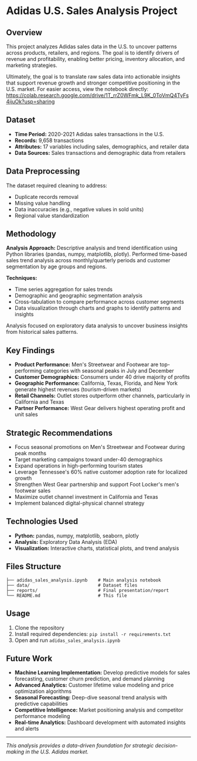 # Adidas U.S. Sales Analysis Project
## Overview
This project analyzes Adidas sales data in the U.S. to uncover patterns across products, retailers, and regions. The goal is to identify drivers of revenue and profitability, enabling better pricing, inventory allocation, and marketing strategies.

Ultimately, the goal is to translate raw sales data into actionable insights that support revenue growth and stronger competitive positioning in the U.S. market.
For easier access, view the notebook directly: https://colab.research.google.com/drive/1T_rrZ0WFmk_L9K_0ToVmQ4TyFs4ijuOk?usp=sharing
## Dataset
- **Time Period:** 2020-2021 Adidas sales transactions in the U.S.
- **Records:** 9,658 transactions
- **Attributes:** 17 variables including sales, demographics, and retailer data
- **Data Sources:** Sales transactions and demographic data from retailers

## Data Preprocessing
The dataset required cleaning to address:
- Duplicate records removal
- Missing value handling
- Data inaccuracies (e.g., negative values in sold units)
- Regional value standardization

## Methodology
**Analysis Approach:** Descriptive analysis and trend identification using Python libraries (pandas, numpy, matplotlib, plotly). Performed time-based sales trend analysis across monthly/quarterly periods and customer segmentation by age groups and regions.

**Techniques:**
- Time series aggregation for sales trends
- Demographic and geographic segmentation analysis
- Cross-tabulation to compare performance across customer segments
- Data visualization through charts and graphs to identify patterns and insights

Analysis focused on exploratory data analysis to uncover business insights from historical sales patterns.

## Key Findings
- **Product Performance:** Men's Streetwear and Footwear are top-performing categories with seasonal peaks in July and December
- **Customer Demographics:** Consumers under 40 drive majority of profits
- **Geographic Performance:** California, Texas, Florida, and New York generate highest revenues (tourism-driven markets)
- **Retail Channels:** Outlet stores outperform other channels, particularly in California and Texas
- **Partner Performance:** West Gear delivers highest operating profit and unit sales

## Strategic Recommendations
- Focus seasonal promotions on Men's Streetwear and Footwear during peak months
- Target marketing campaigns toward under-40 demographics
- Expand operations in high-performing tourism states
- Leverage Tennessee's 60% native customer adoption rate for localized growth
- Strengthen West Gear partnership and support Foot Locker's men's footwear sales
- Maximize outlet channel investment in California and Texas
- Implement balanced digital-physical channel strategy

## Technologies Used
- **Python:** pandas, numpy, matplotlib, seaborn, plotly
- **Analysis:** Exploratory Data Analysis (EDA)
- **Visualization:** Interactive charts, statistical plots, and trend analysis

## Files Structure
```
├── adidas_sales_analysis.ipynb    # Main analysis notebook
├── data/                          # Dataset files
├── reports/                       # Final presentation/report
└── README.md                      # This file
```

## Usage
1. Clone the repository
2. Install required dependencies: `pip install -r requirements.txt`
3. Open and run `adidas_sales_analysis.ipynb`

## Future Work
- **Machine Learning Implementation:** Develop predictive models for sales forecasting, customer churn prediction, and demand planning
- **Advanced Analytics:** Customer lifetime value modeling and price optimization algorithms
- **Seasonal Forecasting:** Deep-dive seasonal trend analysis with predictive capabilities
- **Competitive Intelligence:** Market positioning analysis and competitor performance modeling
- **Real-time Analytics:** Dashboard development with automated insights and alerts

---
*This analysis provides a data-driven foundation for strategic decision-making in the U.S. Adidas market.*

